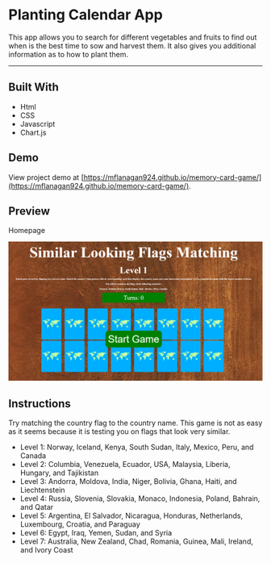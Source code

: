 # Planting Calendar App
This app allows you to search for different vegetables and fruits to find out when is the best time to sow and harvest them. It also gives you additional information as to how to plant them.

---

## Built With
* Html
* CSS
* Javascript
* Chart.js

## Demo

View project demo at [https://mflanagan924.github.io/memory-card-game/](https://mflanagan924.github.io/memory-card-game/).

## Preview

Homepage

<img src="https://raw.githubusercontent.com/mflanagan924/memory-card-game/main/Preview.PNG"></img>

## Instructions

Try matching the country flag to the country name. This game is not as easy as it seems because it is testing you on flags that look very similar.

* Level 1: Norway, Iceland, Kenya, South Sudan, Italy, Mexico, Peru, and Canada
* Level 2: Columbia, Venezuela, Ecuador, USA, Malaysia, Liberia, Hungary, and Tajikistan
* Level 3: Andorra, Moldova, India, Niger, Bolivia, Ghana, Haiti, and Liechtenstein
* Level 4: Russia, Slovenia, Slovakia, Monaco, Indonesia, Poland, Bahrain, and Qatar
* Level 5: Argentina, El Salvador, Nicaragua, Honduras, Netherlands, Luxembourg, Croatia, and Paraguay
* Level 6: Egypt, Iraq, Yemen, Sudan, and Syria
* Level 7: Australia, New Zealand, Chad, Romania, Guinea, Mali, Ireland, and Ivory Coast
